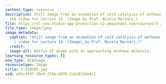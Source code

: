```yaml
---
content_type: resource
description: Still image from an animation of cold catalysis of methane, shown in
  the video for Lecture 14. (Image by Prof. Nicola Marzari.)
file: https://ol-ocw-studio-app-production.s3.amazonaws.com/courses/3-320-atomistic-computer-modeling-of-materials-sma-5107-spring-2005/e03cdfdf29c927bbd8762a2e8132e4c1_3-320s05.jpg
file_type: image/jpeg
image_metadata:
  caption: "Still image from an animation of cold catalysis of methane, shown in the\
    \ video for Lecture 14. (Image\_by Prof. Nicola Marzari.)"
  credit: ''
  image-alt: Matrix of atoms with an approaching methane molecule.
learning_resource_types: []
ocw_type: OCWImage
resourcetype: Image
title: 3-320s05.jpg
uid: e03cdfdf-29c9-27bb-d876-2a2e8132e4c1
---
```

